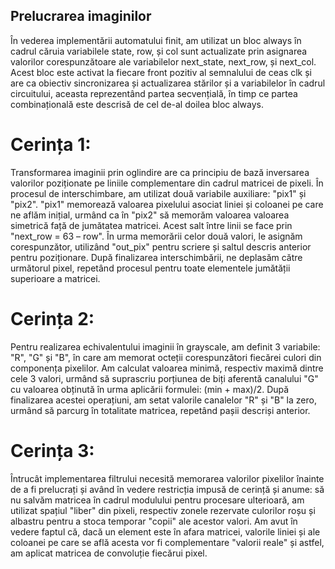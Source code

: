 ## Prelucrarea imaginilor

  În vederea implementării automatului finit, am utilizat un bloc always în cadrul căruia variabilele 
state, row, și col sunt actualizate prin asignarea valorilor corespunzătoare ale variabilelor next_state, 
next_row, și next_col. Acest bloc este activat la fiecare front pozitiv al semnalului de ceas clk și are ca obiectiv 
sincronizarea și actualizarea stărilor și a variabilelor în cadrul circuitului, aceasta reprezentând partea 
secvențială, în timp ce partea combinațională este descrisă de cel de-al doilea bloc always.

# Cerința 1:
  Transformarea imaginii prin oglindire are ca principiu de bază inversarea valorilor poziționate pe liniile 
complementare din cadrul matricei de pixeli. În procesul de interschimbare, am utilizat două variabile auxiliare: "pix1" 
și "pix2". "pix1" memorează valoarea pixelului asociat liniei și coloanei pe care ne aflăm inițial, urmând ca în "pix2" să 
memorăm valoarea valoarea simetrică față de jumătatea matricei. 
Acest salt între linii se face prin "next_row = 63 – row". În urma memorării celor două valori, le asignăm 
corespunzător, utilizând "out_pix" pentru scriere și saltul descris anterior pentru poziționare. După finalizarea 
interschimbării, ne deplasăm către următorul pixel, repetând procesul pentru toate elementele jumătății superioare a 
matricei.

# Cerința 2:
  Pentru realizarea echivalentului imaginii în grayscale, am definit 3 variabile: "R", "G" și "B", în care am memorat 
octeții corespunzători fiecărei culori din componența pixelilor. Am calculat valoarea minimă, respectiv maximă dintre 
cele 3 valori, urmând să suprascriu porțiunea de biți aferentă canalului "G" cu valoarea obținută în urma aplicării 
formulei: (min + max)/2.
  După finalizarea acestei operațiuni, am setat valorile canalelor "R" și "B" la zero, urmând să parcurg în 
totalitate matricea, repetând pașii descriși anterior.

# Cerința 3:
  Întrucât implementarea filtrului necesită memorarea valorilor pixelilor înainte de a fi prelucrați și având în 
vedere restricția impusă de cerință și anume: să nu salvăm matricea în cadrul modulului pentru procesare ulterioară, 
am utilizat spațiul "liber" din pixeli, respectiv zonele rezervate culorilor roșu și albastru pentru a stoca temporar "copii" 
ale acestor valori. Am avut în vedere faptul că, dacă un element este în afara matricei, valorile liniei și ale coloanei pe 
care se află acesta vor fi complementare "valorii reale" și astfel, am aplicat matricea de convoluție fiecărui pixel.
